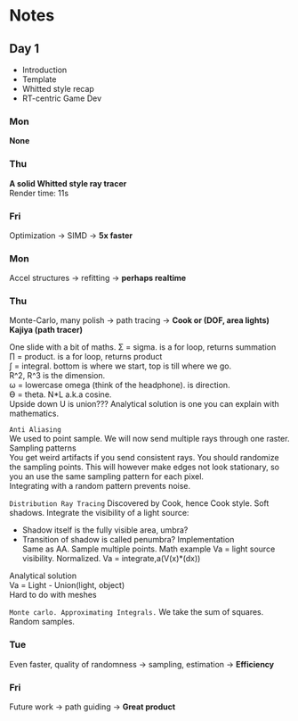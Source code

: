 # Notes
## Day 1
* Introduction
* Template
* Whitted style recap
* RT-centric Game Dev

### Mon  
**None**
### Thu  
**A solid Whitted style ray tracer**  
Render time: 11s
### Fri  
Optimization -> SIMD -> **5x faster**  
### Mon  
Accel structures -> refitting -> **perhaps realtime**
### Thu  
Monte-Carlo, many polish -> path tracing -> **Cook or (DOF, area lights) Kajiya (path tracer)**  

One slide with a bit of maths. 
Σ = sigma. is a for loop, returns summation  
∏ = product. is a for loop, returns product  
∫ = integral. bottom is where we start, top is till where we go.  
R^2, R^3 is the dimension.  
ω = lowercase omega (think of the headphone). is direction.  
ϴ = theta. N*L a.k.a cosine.  
Upside down U is union???
Analytical solution is one you can explain with mathematics.

`Anti Aliasing`  
We used to point sample. We will now send multiple rays through one raster.  
Sampling patterns  
You get weird artifacts if you send consistent rays. You should randomize the sampling points. This will however make edges not look stationary, so you an use the same sampling pattern for each pixel.  
Integrating with a random pattern prevents noise.  

`Distribution Ray Tracing`
Discovered by Cook, hence Cook style. 
Soft shadows. Integrate the visibility of a light source:  
* Shadow itself is the fully visible area, umbra?
* Transition of shadow is called penumbra?
Implementation  
Same as AA. Sample multiple points. Math example
Va = light source visibility. Normalized.
Va = integrate,a(V(x)*(dx))  

Analytical solution  
Va = Light - Union(light, object)  
Hard to do with meshes

`Monte carlo. Approximating Integrals.`
We take the sum of squares. Random samples.


### Tue  
Even faster, quality of randomness -> sampling, estimation -> **Efficiency**
### Fri  
Future work -> path guiding -> **Great product**